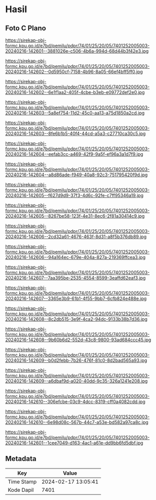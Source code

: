 # Hasil

## Foto C Plano

https://sirekap-obj-formc.kpu.go.id/e7bd/pemilu/pdpr/74/01/25/20/05/7401252005003-20240216-142601--3881026e-c506-4b6a-994d-68d44b3f42e3.jpg

https://sirekap-obj-formc.kpu.go.id/e7bd/pemilu/pdpr/74/01/25/20/05/7401252005003-20240216-142602--0d5950cf-7158-4b96-8a05-66ef4bff5ff0.jpg

https://sirekap-obj-formc.kpu.go.id/e7bd/pemilu/pdpr/74/01/25/20/05/7401252005003-20240216-142602--6e1f1aa2-405f-4cbe-b3eb-e09772def2e0.jpg

https://sirekap-obj-formc.kpu.go.id/e7bd/pemilu/pdpr/74/01/25/20/05/7401252005003-20240216-142603--5a8ef754-11d2-45c0-aa13-a75d1850a2cd.jpg

https://sirekap-obj-formc.kpu.go.id/e7bd/pemilu/pdpr/74/01/25/20/05/7401252005003-20240216-142603--8fe6b1b5-40f4-44cd-a5a3-c27710ca30c5.jpg

https://sirekap-obj-formc.kpu.go.id/e7bd/pemilu/pdpr/74/01/25/20/05/7401252005003-20240216-142604--eefab3cc-a469-42f9-9a5f-ef96a3a1d7f9.jpg

https://sirekap-obj-formc.kpu.go.id/e7bd/pemilu/pdpr/74/01/25/20/05/7401252005003-20240216-142604--a8d86ade-f949-40a8-92c3-751795420f9d.jpg

https://sirekap-obj-formc.kpu.go.id/e7bd/pemilu/pdpr/74/01/25/20/05/7401252005003-20240216-142605--f627d9d9-37f3-4d6c-92fe-c7ff95346a19.jpg

https://sirekap-obj-formc.kpu.go.id/e7bd/pemilu/pdpr/74/01/25/20/05/7401252005003-20240216-142605--8267be58-123f-4e31-8ec6-2f81a30414c9.jpg

https://sirekap-obj-formc.kpu.go.id/e7bd/pemilu/pdpr/74/01/25/20/05/7401252005003-20240216-142606--2cd32a61-4676-463f-8d31-a8f5b376db89.jpg

https://sirekap-obj-formc.kpu.go.id/e7bd/pemilu/pdpr/74/01/25/20/05/7401252005003-20240216-142606--94a164ec-679e-404a-827a-219369ffcea3.jpg

https://sirekap-obj-formc.kpu.go.id/e7bd/pemilu/pdpr/74/01/25/20/05/7401252005003-20240216-142607--7aa395be-2535-4554-8599-3eaffd62eaf3.jpg

https://sirekap-obj-formc.kpu.go.id/e7bd/pemilu/pdpr/74/01/25/20/05/7401252005003-20240216-142607--3365e3b9-61b1-4f55-9bb7-6cfb824e488e.jpg

https://sirekap-obj-formc.kpu.go.id/e7bd/pemilu/pdpr/74/01/25/20/05/7401252005003-20240216-142608--8c2db515-3e9f-4ca2-94dc-9133b38b7d36.jpg

https://sirekap-obj-formc.kpu.go.id/e7bd/pemilu/pdpr/74/01/25/20/05/7401252005003-20240216-142608--9b60b6d2-552d-43c8-9800-93ad684ccc45.jpg

https://sirekap-obj-formc.kpu.go.id/e7bd/pemilu/pdpr/74/01/25/20/05/7401252005003-20240216-142609--b0d2febb-7b26-476f-81c0-8d2bad565a93.jpg

https://sirekap-obj-formc.kpu.go.id/e7bd/pemilu/pdpr/74/01/25/20/05/7401252005003-20240216-142609--a6dbaf9d-a020-40dd-9c35-326a1241e208.jpg

https://sirekap-obj-formc.kpu.go.id/e7bd/pemilu/pdpr/74/01/25/20/05/7401252005003-20240216-142610--306efcbe-03c9-4dcc-8319-cff0a4082cdd.jpg

https://sirekap-obj-formc.kpu.go.id/e7bd/pemilu/pdpr/74/01/25/20/05/7401252005003-20240216-142610--6e98d08c-567b-44c7-a53e-bd582a97ca8c.jpg

https://sirekap-obj-formc.kpu.go.id/e7bd/pemilu/pdpr/74/01/25/20/05/7401252005003-20240216-142601--1cee7049-d163-4ac1-a61e-dd9bb6fd5dbf.jpg


## Metadata

| Key        | Value               |
| ---------- | ------------------- |
| Time Stamp | 2024-02-17 13:05:41 |
| Kode Dapil | 7401                |



